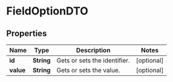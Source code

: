 

# FieldOptionDTO


## Properties

| Name | Type | Description | Notes |
|------------ | ------------- | ------------- | -------------|
|**id** | **String** | Gets or sets the identifier. |  [optional] |
|**value** | **String** | Gets or sets the value. |  [optional] |



